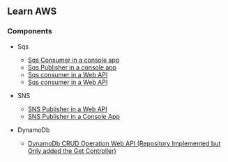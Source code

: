 ## Learn AWS

### Components
- Sqs
  - <a href="./Sqs/SQS.ConsoleApp.Consumer">Sqs Consumer in a console app</a>
  - <a href="./Sqs/SQS.ConsoleApp.Publisher">Sqs Publisher in a console app</a>
  - <a href="./Sqs/Sqs.Api.Consumer">Sqs consumer in a Web API</a>
  - <a href="./Sqs/SqsOperations.Api">Sqs consumer in a Web API</a>

- SNS
  - <a href="./SNS/SnsPublisher.Api">SNS Publisher in a Web API</a>
  - <a href="./SNS/SNS.Publisher">SNS Publisher in a Console App</a>

- DynamoDb
  - <a href="./DynamoDb/LearnAws.DynamoDb.Web/Program.cs">DynamoDb CRUD Operation Web API (Repository Implemented but Only added the Get Controller)</a>

